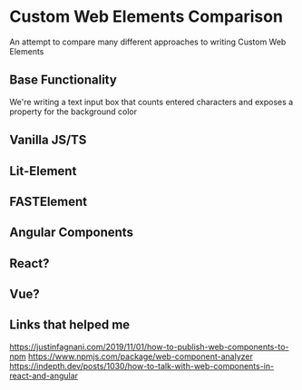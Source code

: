 # Custom Web Elements Comparison

An attempt to compare many different approaches to writing Custom Web Elements

## Base Functionality

We're writing a text input box that counts entered characters and exposes a property for the background color

## Vanilla JS/TS

## Lit-Element

## FASTElement

## Angular Components

## React?

## Vue?

## Links that helped me

https://justinfagnani.com/2019/11/01/how-to-publish-web-components-to-npm
https://www.npmjs.com/package/web-component-analyzer
https://indepth.dev/posts/1030/how-to-talk-with-web-components-in-react-and-angular
